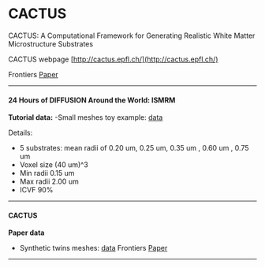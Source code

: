 # CACTUS
CACTUS: A Computational Framework for Generating Realistic White Matter Microstructure Substrates

CACTUS webpage [http://cactus.epfl.ch/](http://cactus.epfl.ch/) 

Frontiers [Paper](https://www.frontiersin.org/articles/10.3389/fninf.2023.1208073/full)

***

#### 24 Hours of DIFFUSION Around the World: ISMRM
**Tutorial data:**
  -Small meshes toy example: [data](https://drive.google.com/drive/folders/1G6rz6WjFr7Z5Ii7P16ymfE9KHYm_YVHL?usp=sharing)

Details: 
- 5 substrates: mean radii of 0.20 um, 0.25 um, 0.35 um , 0.60 um , 0.75 um
- Voxel size (40 um)^3
- Min radii 0.15 um
- Max radii 2.00 um
- ICVF 90%

***


#### CACTUS 
**Paper data**
  - Synthetic twins meshes: [data](https://drive.google.com/drive/folders/1S2cdEin0uO91FJpUNGTH_I7ZdVKcNClu?usp=sharing)
Frontiers [Paper](https://www.frontiersin.org/articles/10.3389/fninf.2023.1208073/full)



***
